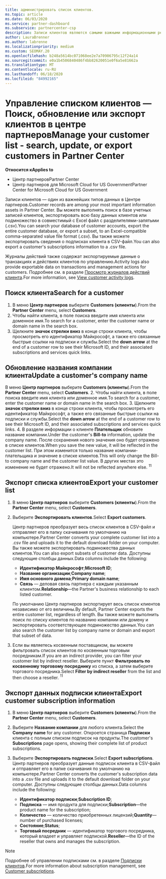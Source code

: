 ```yaml
---
title: администрировать список клиентов.
ms.topic: article
ms.date: 06/03/2020
ms.service: partner-dashboard
ms.subservice: partnercenter-csp
description: Записи клиентов являются самыми важными информационными ресурсами. Узнайте, как просматривать, искать, обновлять & экспортировать сведения в списке клиентов центра партнеров.
author: LauraBrenner
ms.author: labrenne
ms.localizationpriority: medium
ms.custom: SEOMAY.20
ms.openlocfilehash: b248a5614bc071068ee2e7a70906795c12f24a14
ms.sourcegitcommit: e0a1b4506840486f4bb82620051e0f6a5e81662a
ms.translationtype: MT
ms.contentlocale: ru-RU
ms.lasthandoff: 06/18/2020
ms.locfileid: "84992165"
---
```

# <a name="manage-your-customer-list---search-update-or-export-customers-in-partner-center"></a><span data-ttu-id="0e896-104">Управление списком клиентов — Поиск, обновление или экспорт клиентов в центре партнеров</span><span class="sxs-lookup"><span data-stu-id="0e896-104">Manage your customer list - search, update, or export customers in Partner Center</span></span>

<span data-ttu-id="0e896-105">**Относится к**</span><span class="sxs-lookup"><span data-stu-id="0e896-105">**Applies to**</span></span>

- <span data-ttu-id="0e896-106">Центр партнеров</span><span class="sxs-lookup"><span data-stu-id="0e896-106">Partner Center</span></span>
- <span data-ttu-id="0e896-107">Центр партнеров для Microsoft Cloud for US Government</span><span class="sxs-lookup"><span data-stu-id="0e896-107">Partner Center for Microsoft Cloud for US Government</span></span>

<span data-ttu-id="0e896-108">Записи клиентов — один из важнейших типов данных в Центре партнеров.</span><span class="sxs-lookup"><span data-stu-id="0e896-108">Customer records are among your most important information assets in Partner Center.</span></span> <span data-ttu-id="0e896-109">Вы можете выполнять поиск в базе учетных записей клиентов, экспортировать всю базу данных клиентов или подмножество в совместимый с Excel файл с разделителями-запятыми (.csv).</span><span class="sxs-lookup"><span data-stu-id="0e896-109">You can search your database of customer accounts, export the entire customer database, or export a subset, to an Excel-compatible comma-separated value file format (.csv).</span></span> <span data-ttu-id="0e896-110">Вы также можете экспортировать сведения о подписках клиента в CSV-файл.</span><span class="sxs-lookup"><span data-stu-id="0e896-110">You can also export a customer's subscriptions information to a .csv file.</span></span>

<span data-ttu-id="0e896-111">Журналы действий также содержат экспортируемые данные о транзакциях и действиях клиентов по управлению.</span><span class="sxs-lookup"><span data-stu-id="0e896-111">Activity logs also provide exportable data on transactions and management actions for customers.</span></span> <span data-ttu-id="0e896-112">Подробнее см. в разделе [Просмотр журналов действий клиента](activity-logs.md).</span><span class="sxs-lookup"><span data-stu-id="0e896-112">For more information, see [View customer activity logs](activity-logs.md).</span></span>

## <a name="search-for-a-customer"></a><span data-ttu-id="0e896-113">Поиск клиента</span><span class="sxs-lookup"><span data-stu-id="0e896-113">Search for a customer</span></span>

1.  <span data-ttu-id="0e896-114">В меню **Центр партнеров** выберите **Customers (клиенты**).</span><span class="sxs-lookup"><span data-stu-id="0e896-114">From the **Partner Center** menu, select **Customers**.</span></span>
2.  <span data-ttu-id="0e896-115">Чтобы найти клиента, в поле поиска введите имя клиента или доменное имя.</span><span class="sxs-lookup"><span data-stu-id="0e896-115">To search for a customer, enter the customer name or domain name in the search box.</span></span>
3.  <span data-ttu-id="0e896-116">Щелкните **значок стрелки вниз** в конце строки клиента, чтобы просмотреть его идентификатор Майкрософт, а также его связанные быстрые ссылки на подписки и службы.</span><span class="sxs-lookup"><span data-stu-id="0e896-116">Select the **down arrow** at the end of a customer row to see their Microsoft ID, and their associated subscriptions and services quick links.</span></span>

## <a name="update-a-customers-company-name"></a><span data-ttu-id="0e896-117">Обновление названия компании клиента</span><span class="sxs-lookup"><span data-stu-id="0e896-117">Update a customer's company name</span></span>

<span data-ttu-id="0e896-118">В меню **Центр партнеров** выберите **Customers (клиенты**).</span><span class="sxs-lookup"><span data-stu-id="0e896-118">From the **Partner Center** menu, select **Customers**.</span></span>
2.  <span data-ttu-id="0e896-119">Чтобы найти клиента, в поле поиска введите имя клиента или доменное имя.</span><span class="sxs-lookup"><span data-stu-id="0e896-119">To search for a customer, enter the customer name or domain name in the search box.</span></span>
3.  <span data-ttu-id="0e896-120">Щелкните **значок стрелки вниз** в конце строки клиента, чтобы просмотреть его идентификатор Майкрософт, а также его связанные быстрые ссылки на подписки и службы.</span><span class="sxs-lookup"><span data-stu-id="0e896-120">Select the **down arrow** at the end of a customer row to see their Microsoft ID, and their associated subscriptions and services quick links.</span></span>
4.  <span data-ttu-id="0e896-121">В разделе информации о клиенте **Плательщик** обновите название компании.</span><span class="sxs-lookup"><span data-stu-id="0e896-121">Under the customer's **Bill-to** information, update the company name.</span></span> <span data-ttu-id="0e896-122">После сохранения нового значения оно будет отражено в списке клиентов.</span><span class="sxs-lookup"><span data-stu-id="0e896-122">When you save the new value, it will be reflected in the customer list.</span></span> <span data-ttu-id="0e896-123">При этом изменится только название компании-плательщика и значение в списке клиентов.</span><span class="sxs-lookup"><span data-stu-id="0e896-123">This will only change the Bill-to company name and the customer list value.</span></span> <span data-ttu-id="0e896-124">В других местах это изменение не будет отражено.</span><span class="sxs-lookup"><span data-stu-id="0e896-124">It will not be reflected anywhere else.</span></span>
<span data-ttu-id="0e896-125"><sup>1</sup></span><span class="sxs-lookup"><span data-stu-id="0e896-125"><sup>1</sup></span></span>
## <a name="export-your-customer-list"></a><span data-ttu-id="0e896-126">Экспорт списка клиентов</span><span class="sxs-lookup"><span data-stu-id="0e896-126">Export your customer list</span></span>

1. <span data-ttu-id="0e896-127">В меню **Центр партнеров** выберите **Customers (клиенты**).</span><span class="sxs-lookup"><span data-stu-id="0e896-127">From the **Partner Center** menu, select **Customers**.</span></span>
2. <span data-ttu-id="0e896-128">Выберите **Экспортировать клиентов**.</span><span class="sxs-lookup"><span data-stu-id="0e896-128">Select **Export customers**.</span></span>

   <span data-ttu-id="0e896-129">Центр партнеров преобразует весь список клиентов в CSV-файл и отправляет его в папку скачивания по умолчанию на компьютере.</span><span class="sxs-lookup"><span data-stu-id="0e896-129">Partner Center converts your complete customer list into a .csv file and uploads it to the default download folder on your computer.</span></span> <span data-ttu-id="0e896-130">Вы также можете экспортировать подмножества данных клиентов.</span><span class="sxs-lookup"><span data-stu-id="0e896-130">You can also export subsets of customer data.</span></span> <span data-ttu-id="0e896-131">Доступны следующие столбцы данных.</span><span class="sxs-lookup"><span data-stu-id="0e896-131">Data columns include the following:</span></span>

   - <span data-ttu-id="0e896-132">**Идентификатор Майкрософт**;</span><span class="sxs-lookup"><span data-stu-id="0e896-132">**Microsoft ID**;</span></span>
   - <span data-ttu-id="0e896-133">**Название организации**;</span><span class="sxs-lookup"><span data-stu-id="0e896-133">**Company name**;</span></span>
   - <span data-ttu-id="0e896-134">**Имя основного домена**;</span><span class="sxs-lookup"><span data-stu-id="0e896-134">**Primary domain name**;</span></span>
   - <span data-ttu-id="0e896-135">**Связь** — деловая связь партнера с каждым указанным клиентом.</span><span class="sxs-lookup"><span data-stu-id="0e896-135">**Relationship**—the Partner's business relationship to each listed customer.</span></span>

    <span data-ttu-id="0e896-136">По умолчанию Центр партнеров экспортирует весь список клиентов независимо от его величины.</span><span class="sxs-lookup"><span data-stu-id="0e896-136">By default, Partner Center exports the entire customer list, regardless of length.</span></span> <span data-ttu-id="0e896-137">Вы также можете выполнить поиск по списку клиентов по названию компании или домену и экспортировать соответствующее подмножество данных.</span><span class="sxs-lookup"><span data-stu-id="0e896-137">You can also search the customer list by company name or domain and export that subset of data.</span></span>

3. <span data-ttu-id="0e896-138">Если вы являетесь косвенным поставщиком, вы можете фильтровать список клиентов по косвенным торговым посредникам.</span><span class="sxs-lookup"><span data-stu-id="0e896-138">If you are an indirect provider, you can filter your customer list by indirect reseller.</span></span> <span data-ttu-id="0e896-139">Выберите пункт **Фильтровать по косвенному торговому посреднику** из списка, а затем выберите торгового посредника.</span><span class="sxs-lookup"><span data-stu-id="0e896-139">Select **Filter by indirect reseller** from the list and then choose a reseller.</span></span>
<span data-ttu-id="0e896-140"><sup>1</sup></span><span class="sxs-lookup"><span data-stu-id="0e896-140"><sup>1</sup></span></span>

## <a name="export-customer-subscription-information"></a><span data-ttu-id="0e896-141">Экспорт данных подписки клиента</span><span class="sxs-lookup"><span data-stu-id="0e896-141">Export customer subscription information</span></span>

1. <span data-ttu-id="0e896-142">В меню **Центр партнеров** выберите **Customers (клиенты**).</span><span class="sxs-lookup"><span data-stu-id="0e896-142">From the **Partner Center** menu, select **Customers**.</span></span>

2. <span data-ttu-id="0e896-143">Выберите **Название компании** для любого клиента.</span><span class="sxs-lookup"><span data-stu-id="0e896-143">Select the **Company name** for any customer.</span></span> <span data-ttu-id="0e896-144">Откроется страница **Подписки** клиента с полным списком подписок на продукты.</span><span class="sxs-lookup"><span data-stu-id="0e896-144">The customer's **Subscriptions** page opens, showing their complete list of product subscriptions.</span></span>

3. <span data-ttu-id="0e896-145">Выберите **Экспортировать подписки**.</span><span class="sxs-lookup"><span data-stu-id="0e896-145">Select **Export subscriptions**.</span></span> <span data-ttu-id="0e896-146">Центр партнеров преобразует данные подписок клиента в CSV-файл и отправляет его в папке скачивания по умолчанию на компьютере.</span><span class="sxs-lookup"><span data-stu-id="0e896-146">Partner Center converts the customer's subscription data into a .csv file and uploads it to the default download folder on your computer.</span></span> <span data-ttu-id="0e896-147">Доступны следующие столбцы данных.</span><span class="sxs-lookup"><span data-stu-id="0e896-147">Data columns include the following:</span></span>
   - <span data-ttu-id="0e896-148">**Идентификатор подписки**;</span><span class="sxs-lookup"><span data-stu-id="0e896-148">**Subscription ID**;</span></span>
   - <span data-ttu-id="0e896-149">**Подписка** — имя продукта для подписки;</span><span class="sxs-lookup"><span data-stu-id="0e896-149">**Subscription**—the product name for the subscription;</span></span>
   - <span data-ttu-id="0e896-150">**Количество** — количество приобретенных лицензий;</span><span class="sxs-lookup"><span data-stu-id="0e896-150">**Quantity**—number of purchased licenses;</span></span>
   - <span data-ttu-id="0e896-151">**Состояние**;</span><span class="sxs-lookup"><span data-stu-id="0e896-151">**Status**;</span></span>
   - <span data-ttu-id="0e896-152">**Торговый посредник** — идентификатор торгового посредника, который владеет и управляет подпиской.</span><span class="sxs-lookup"><span data-stu-id="0e896-152">**Reseller**—the ID of the reseller that owns and manages the subscription.</span></span>

> [!NOTE]  
> <span data-ttu-id="0e896-153">Подробнее об управлении подписками см. в разделе [Подписки клиентов](customer-subscriptions.md).</span><span class="sxs-lookup"><span data-stu-id="0e896-153">For more information about subscription management, see [Customer subscriptions](customer-subscriptions.md).</span></span>
